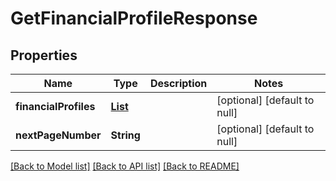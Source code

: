 # GetFinancialProfileResponse
## Properties

| Name | Type | Description | Notes |
|------------ | ------------- | ------------- | -------------|
| **financialProfiles** | [**List**](FinancialProfile.md) |  | [optional] [default to null] |
| **nextPageNumber** | **String** |  | [optional] [default to null] |

[[Back to Model list]](../README.md#documentation-for-models) [[Back to API list]](../README.md#documentation-for-api-endpoints) [[Back to README]](../README.md)

